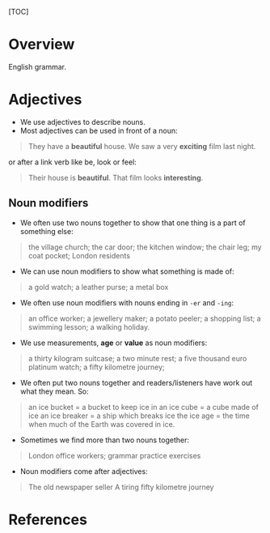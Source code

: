 [TOC]

# Overview
English grammar.

# Adjectives
- We use adjectives to describe nouns.
- Most adjectives can be used in front of a noun:

> They have a **beautiful** house.
> We saw a very **exciting** film last night.

or after a link verb like be, look or feel:

> Their house is **beautiful**.
> That film looks **interesting**.

## Noun modifiers
- We often use two nouns together to show that one thing is a part of something else:

>the village church; the car door; the kitchen window; the chair leg;
my coat pocket; London residents

- We can use noun modifiers to show what something is made of:

> a gold watch; a leather purse; a metal box

- We often use noun modifiers with nouns ending in `-er` and `-ing`:

> an office worker; a jewellery maker; a potato peeler; a shopping list; a swimming lesson; a walking holiday.

- We use measurements, **age** or **value** as noun modifiers:

> a thirty kilogram suitcase; a two minute rest; a five thousand euro platinum watch; a fifty kilometre journey;

- We often put two nouns together and readers/listeners have work out what they mean. So:

> an ice bucket = a bucket to keep ice in
an ice cube = a cube made of ice
an ice breaker = a ship which breaks ice
the ice age = the time when much of the Earth was covered in ice.

- Sometimes we find more than two nouns together:

> London office workers; grammar practice exercises

- Noun modifiers come after adjectives:

> The old newspaper seller
A tiring fifty kilometre journey

# References
